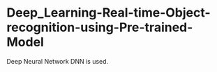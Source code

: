 # Deep_Learning-Real-time-Object-recognition-using-Pre-trained-Model
Deep Neural Network DNN is used.
